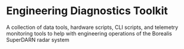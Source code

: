 # Engineering Diagnostics Toolkit
A collection of data tools, hardware scripts, CLI scripts, and telemetry monitoring tools 
to help with engineering operations of the Borealis SuperDARN radar system
